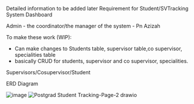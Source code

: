 Detailed information to be added later
Requirement for Student/SVTracking System Dashboard


Admin - the coordinator/the manager of the system - Pn Azizah

To make these work (WIP):
- Can make changes to Students table, supervisor table,co supervisor, specialities table
- basically CRUD for students, supervisor and co supervisor, specialities.



Supervisors/Cosupervisor/Student


ERD Diagram

![image](https://github.com/food-s/postgradStudentTracker/assets/27000080/d864cd6c-2640-416a-9d65-a66aaa510479)
![Postgrad Student Tracking-Page-2 drawio](https://github.com/food-s/postgradStudentTracker/assets/27000080/a56e6529-f575-4207-bcbb-5a64f3844eae)
